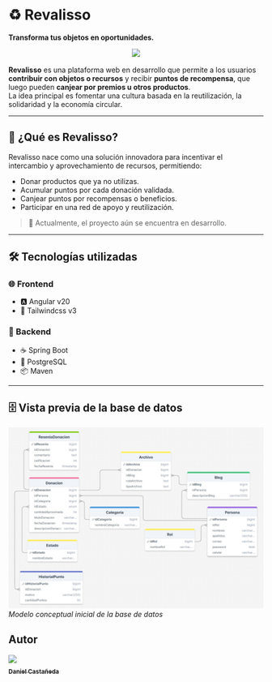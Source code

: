 # ♻️ Revalisso  
**Transforma tus objetos en oportunidades.**
<p align="center">
<img src="https://img.shields.io/badge/ESTADO-EN DESARROLLO-green">
</p>

**Revalisso** es una plataforma web en desarrollo que permite a los usuarios **contribuir con objetos o recursos** y recibir **puntos de recompensa**, que luego pueden **canjear por premios u otros productos**.  
La idea principal es fomentar una cultura basada en la reutilización, la solidaridad y la economía circular.

---

## 🚀 ¿Qué es Revalisso?

Revalisso nace como una solución innovadora para incentivar el intercambio y aprovechamiento de recursos, permitiendo:

- Donar productos que ya no utilizas.
- Acumular puntos por cada donación validada.
- Canjear puntos por recompensas o beneficios.
- Participar en una red de apoyo y reutilización.

> 🔧 Actualmente, el proyecto aún se encuentra en desarrollo.  

---

## 🛠️ Tecnologías utilizadas

### 🌐 Frontend
- 🅰️ Angular v20
- 🎨 Tailwindcss v3

### 🧠 Backend
- ☕ Spring Boot
- 🐘 PostgreSQL
- 📦 Maven

---

## 🗄️ Vista previa de la base de datos

![Vista previa](bd.jpg)
*Modelo conceptual inicial de la base de datos*

## Autor
<p align="left">
  <a href="https://github.com/Daniee19">
    <img src="https://avatars.githubusercontent.com/u/142465643?v=4" width="115">
    <br>
    <sub><b>Daniel Castañeda</b></sub>
  </a>
</p>
